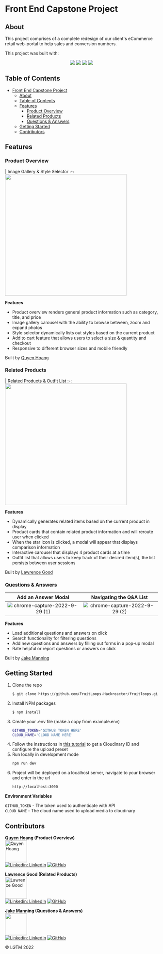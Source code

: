 # Front End Capstone Project
## About
This project comprises of a complete redesign of our client's eCommerce retail web-portal to help sales and conversion numbers.

This project was built with:
<div align="center" width="100%">
  <img src="https://img.shields.io/badge/react-%2320232a.svg?style=for-the-badge&logo=react&logoColor=%2361DAFB" />
  <img src="https://img.shields.io/badge/node.js-6DA55F?style=for-the-badge&logo=node.js&logoColor=white" />
  <img src="https://img.shields.io/badge/express.js-%23404d59.svg?style=for-the-badge&logo=express&logoColor=%2361DAFB" />
  <img src="https://img.shields.io/badge/AWS-%23FF9900.svg?style=for-the-badge&logo=amazon-aws&logoColor=white" />
</div>


## Table of Contents
- [Front End Capstone Project](#front-end-capstone-project)
  - [About](#about)
  - [Table of Contents](#table-of-contents)
  - [Features](#features)
    - [Product Overview](#product-overview)
    - [Related Products](#related-products)
    - [Questions & Answers](#questions--answers)
  - [Getting Started](#getting-started)
  - [Contributors](#contributors)

## Features

### Product Overview
| Image Gallery & Style Selector
:-:
<img src="https://user-images.githubusercontent.com/104607182/198860061-c1e5c1b4-bf6c-4679-965d-7ada004ee1ed.gif" width="400">

<b>Features</b>
- Product overview renders general product information such as category, title, and price
- Image gallery carousel with the ability to browse between, zoom and expand photos
- Style selector dynamically lists out styles based on the current product
- Add to cart feature that allows users to select a size & quantity and checkout
- Responsive to different browser sizes and mobile friendly

Built by <a href="https://github.com/quyencodes">Quyen Hoang</a>
### Related Products
| Related Products & Outfit List
:-:
<img src="https://user-images.githubusercontent.com/104607182/198860662-9e38dbf9-ba7e-448d-a0d4-9a84aa6a4cd6.gif" width="400">

<b>Features</b>
- Dynamically generates related items based on the current product in display
- Product cards that contain related product information and will reroute user when clicked
- When the star icon is clicked, a modal will appear that displays comparison information
- Interactive carousel that displays 4 product cards at a time
- Outfit list that allows users to keep track of their desired item(s), the list persists between user sessions

Built by <a href="https://github.com/lgoodcode">Lawrence Good</a>

### Questions & Answers
Add an Answer Modal|Navigating the Q&A List
:-----------------:|:---------------------:
![chrome-capture-2022-9-29 (1)](https://user-images.githubusercontent.com/97919673/198855342-c6183371-94ab-4566-8c86-a955e81ae510.gif)|![chrome-capture-2022-9-29 (2)](https://user-images.githubusercontent.com/97919673/198855434-af9990a9-5703-43e1-904c-4613bf235f70.gif)

<b>Features</b>
- Load additional questions and answers on click
- Search functionality for filtering questions
- Add new questions and answers by filling out forms in a pop-up modal
- Rate helpful or report questions or answers on click

Built by <a href=https://github.com/jake-manning>Jake Manning</a>


## Getting Started
1. Clone the repo
   ```bash
   $ git clone https://github.com/FruitLoops-Hackreactor/fruitloops.git
   ```
2. Install NPM packages
   ```bash
   $ npm install
   ```
3. Create your .env file (make a copy from example.env)
   ```bash
   GITHUB_TOKEN='GITHUB TOKEN HERE'
   CLOUD_NAME='CLOUD NAME HERE'
   ```
4. Follow the instructions in [this tutorial](https://cloudinary.com/documentation/upload_widget_tutorial) to get a Cloudinary ID and configure the upload preset
5. Run locally in development mode
   ```bash
   npm run dev
   ```
6. Project will be deployed on a localhost server, navigate to your browser and enter in the url
   ```bash
   http://localhost:3000
   ```

<b>Environment Variables</b>

`GITHUB_TOKEN` - The token used to authenticate with API\
`CLOUD_NAME` - The cloud name used to upload media to cloudinary

## Contributors
**Quyen Hoang (Product Overview)**\
<img src="https://user-images.githubusercontent.com/104607182/198861294-a3c1a341-0f11-4cdd-bba1-c4a254c40fc6.png" alt="Quyen Hoang" width="72">\
[![Linkedin: LinkedIn](https://img.shields.io/badge/linkedin-%230077B5.svg?style=for-the-badge&logo=linkedin&logoColor=white&link=https://www.linkedin.com/in/caleb-kim0510/)](https://www.linkedin.com/in/quyenduhoang/)
[![GitHub](https://img.shields.io/badge/github-%23121011.svg?style=for-the-badge&logo=github&logoColor=white&link=https://github.com/cariboukim)](https://github.com/quyencodes/)

**Lawrence Good (Related Products)**\
<img src="https://user-images.githubusercontent.com/104607182/198861316-814b2047-aaf7-42a0-85cd-85624638813f.png" alt="Lawrence Good" width="72">\
[![Linkedin: LinkedIn](https://img.shields.io/badge/linkedin-%230077B5.svg?style=for-the-badge&logo=linkedin&logoColor=white&link=https://www.linkedin.com/in/caleb-kim0510/)](https://www.linkedin.com/in/lawrence-good-dev/)
[![GitHub](https://img.shields.io/badge/github-%23121011.svg?style=for-the-badge&logo=github&logoColor=white&link=https://github.com/cariboukim)](https://github.com/lgoodcode)

**Jake Manning (Questions & Answers)**\
<img src="https://user-images.githubusercontent.com/104607182/198861326-8adeb93e-d4cb-4a39-b17e-3cb05b427170.png"
width="72">\
[![Linkedin: LinkedIn](https://img.shields.io/badge/linkedin-%230077B5.svg?style=for-the-badge&logo=linkedin&logoColor=white&link=https://www.linkedin.com/in/caleb-kim0510/)](https://www.linkedin.com/in/jacob-manning92/)
[![GitHub](https://img.shields.io/badge/github-%23121011.svg?style=for-the-badge&logo=github&logoColor=white&link=https://github.com/cariboukim)](https://github.com/jake-manning)

© LGTM 2022
